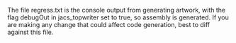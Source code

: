 The file regress.txt is the console output from generating artwork, with the
flag debugOut in jacs_topwriter set to true, so assembly is generated. If you
are making any change that could affect code generation, best to diff against
this file.
